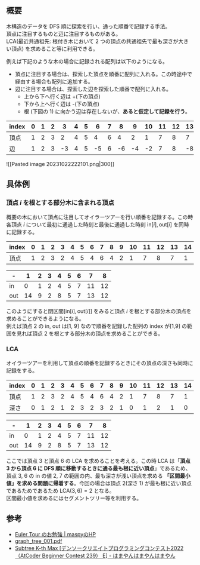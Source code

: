## 概要

木構造のデータを DFS 順に探索を行い、通った順番で記録する手法。  
頂点に注目するものと辺に注目するものがある。  
LCA(最近共通祖先: 根付き木において 2 つの頂点の共通祖先で最も深さが大きい頂点) を求めること等に利用できる。

例えば下記のような木の場合に記録される配列は以下のようになる。

- 頂点に注目する場合は、探索した頂点を順番に配列に入れる。この時途中で経由する場合も配列に追加する。
- 辺に注目する場合は、探索した辺を探索した順番で配列に入れる。
	- 上から下へ行く辺は +(下の頂点)
	- 下から上へ行く辺は -(下の頂点)
	- 根 (下図の 1) に向かう辺は存在しないが、**あると仮定して記録を行う**。

| index | 0   | 1   | 2   | 3   | 4   | 5   | 6   | 7   | 8   | 9   | 10  | 11  | 12  | 13  | 14  | 15  |
| ----- | --- | --- | --- | --- | --- | --- | --- | --- | --- | --- | --- | --- | --- | --- | --- | --- |
| 頂点  | 1   | 2   | 3   | 2   | 4   | 5   | 4   | 6   | 4   | 2   | 1   | 7   | 8   | 7   | 1   | -    |
| 辺    | 1   | 2   | 3   | -3  | 4   | 5   | -5  | 6   | -6  | -4  | -2  | 7   | 8   | -8  | -7  | -1  |

![[Pasted image 20231022222101.png|300]]

## 具体例

### 頂点 $i$ を根とする部分木に含まれる頂点

概要の木において頂点に注目してオイラーツアーを行い順番を記録する。この時各頂点 $i$ について最初に通過した時刻と最後に通過した時刻 $\textrm{in}[i], \textrm{out}[i]$ を同時に記録する。

| index | 0   | 1   | 2   | 3   | 4   | 5   | 6   | 7   | 8   | 9   | 10  | 11  | 12  | 13  | 14  |
| ----- | --- | --- | --- | --- | --- | --- | --- | --- | --- | --- | --- | --- | --- | --- | --- |
| 頂点  | 1   | 2   | 3   | 2   | 4   | 5   | 4   | 6   | 4   | 2   | 1   | 7   | 8   | 7   | 1   |

| -   | 1   | 2   | 3   | 4   | 5   | 6   | 7   | 8   |
| --- | --- | --- | --- | --- | --- | --- | --- | --- |
| in  | 0   | 1   | 2   | 4   | 5   | 7   | 11  | 12  |
| out | 14    | 9   | 2   | 8   | 5   | 7   | 13  | 12  |

このようにすると閉区間\[$\textrm{in}[i], \textrm{out}[i]$\] をみると頂点 $i$ を根とする部分木の頂点を求めることができるようになる。  
例えば頂点 2 の in, out は\[1, 9\] なので順番を記録した配列の index が\[1,9\] の範囲を見れば頂点 2 を根とする部分木の頂点を求めることができる。

### LCA

オイラーツアーを利用して頂点の順番を記録するときにその頂点の深さも同時に記録をする。

| index | 0   | 1   | 2   | 3   | 4   | 5   | 6   | 7   | 8   | 9   | 10  | 11  | 12  | 13  | 14  |
| ----- | --- | --- | --- | --- | --- | --- | --- | --- | --- | --- | --- | --- | --- | --- | --- |
| 頂点  | 1   | 2   | 3   | 2   | 4   | 5   | 4   | 6   | 4   | 2   | 1   | 7   | 8   | 7   | 1   |
| 深さ  | 0   | 1   | 2   | 1   | 2   | 3   | 2   | 3   | 2   | 1   | 0   | 1   | 2   | 1   | 0   | 

|-|1|2|3|4|5|6|7|8|
|---|---|---|---|---|---|---|---|---|
|in|0|1|2|4|5|7|11|12|
|out|14|9|2|8|5|7|13|12|  

ここでは頂点 3 と頂点 6 の LCA を求めることを考える。この時 LCA は「**頂点 3 から頂点 6 に DFS 順に移動するときに通る最も根に近い頂点**」であるため、頂点 3, 6 の in の値 2, 7 の範囲の内、最も深さが浅い頂点を求める **「区間最小値」を求める問題に帰着する**。今回の場合は頂点 2(深さ 1) が最も根に近い頂点であるためであるため $\textrm{LCA}(3, 6) = 2$ となる。  
区間最小値を求めるにはセグメントツリー等を利用する。

## 参考

- [Euler Tour のお勉強 | maspyのHP](https://maspypy.com/euler-tour-%E3%81%AE%E3%81%8A%E5%8B%89%E5%BC%B7)
- [graph\_tree\_001.pdf](https://hcpc-hokudai.github.io/archive/graph_tree_001.pdf)
- [Subtree K-th Max [デンソークリエイトプログラミングコンテスト2022（AtCoder Beginner Contest 239） E] - はまやんはまやんはまやん](https://blog.hamayanhamayan.com/entry/2022/02/20/123049)
